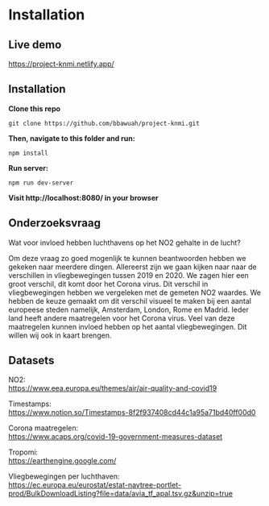 # Installation

## Live demo
https://project-knmi.netlify.app/

## Installation
**Clone this repo**

```
git clone https://github.com/bbawuah/project-knmi.git
```

**Then, navigate to this folder and run:**

```
npm install
```

**Run server:**

```
npm run dev-server
```

**Visit http://localhost:8080/ in your browser**

## Onderzoeksvraag
Wat voor invloed hebben luchthavens op het NO2 gehalte in de lucht?

Om deze vraag zo goed mogenlijk te kunnen beantwoorden hebben we gekeken naar meerdere dingen. Allereerst zijn we gaan kijken naar naar de verschillen in vliegbewegingen tussen 2019 en 2020. We zagen hier een groot verschil, dit komt door het Corona virus. Dit verschil in vliegbewegingen hebben we vergeleken met de gemeten NO2 waardes. We hebben de keuze gemaakt om dit verschil visueel te maken bij een aantal europeese steden namelijk, Amsterdam, London, Rome en Madrid. Ieder land heeft andere maatregelen voor het Corona virus. Veel van deze maatregelen kunnen invloed hebben op het aantal vliegbewegingen. Dit willen wij ook in kaart brengen.

## Datasets
NO2: <br>
https://www.eea.europa.eu/themes/air/air-quality-and-covid19

Timestamps: <br>
https://www.notion.so/Timestamps-8f2f937408cd44c1a95a71bd40ff00d0

Corona maatregelen: <br>
https://www.acaps.org/covid-19-government-measures-dataset

Tropomi: <br>
https://earthengine.google.com/

Vliegbewegingen per luchthaven: <br>
https://ec.europa.eu/eurostat/estat-navtree-portlet-prod/BulkDownloadListing?file=data/avia_tf_apal.tsv.gz&unzip=true




